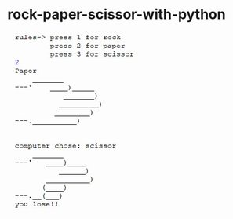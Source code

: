# rock-paper-scissor-with-python

<img src="https://github.com/sohal619/icons-pics/blob/main/rockpaperscissor.jpg?raw=true">
